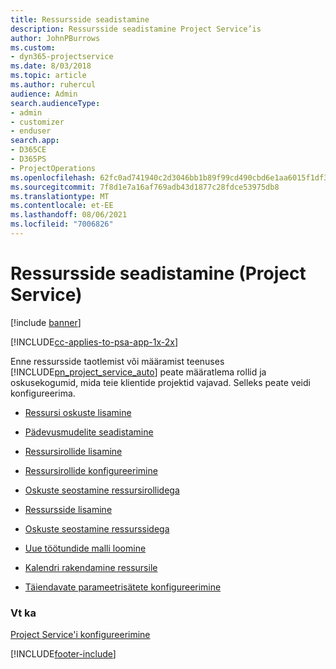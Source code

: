 ```yaml
---
title: Ressursside seadistamine
description: Ressursside seadistamine Project Service’is
author: JohnPBurrows
ms.custom:
- dyn365-projectservice
ms.date: 8/03/2018
ms.topic: article
ms.author: ruhercul
audience: Admin
search.audienceType:
- admin
- customizer
- enduser
search.app:
- D365CE
- D365PS
- ProjectOperations
ms.openlocfilehash: 62fc0ad741940c2d3046bb1b89f99cd490cbd6e1aa6015f1df3b92afb2f107ff
ms.sourcegitcommit: 7f8d1e7a16af769adb43d1877c28fdce53975db8
ms.translationtype: MT
ms.contentlocale: et-EE
ms.lasthandoff: 08/06/2021
ms.locfileid: "7006826"
---
```

# <a name="set-up-resources-project-service"></a>Ressursside seadistamine (Project Service)

[!include [banner](../includes/psa-now-project-operations.md)]

[!INCLUDE[cc-applies-to-psa-app-1x-2x](../includes/cc-applies-to-psa-app-1x-2x.md)]

Enne ressursside taotlemist või määramist teenuses [!INCLUDE[pn_project_service_auto](../includes/pn-project-service-auto.md)] peate määratlema rollid ja oskusekogumid, mida teie klientide projektid vajavad. Selleks peate veidi konfigureerima.  
  
-   [Ressursi oskuste lisamine](../psa/add-resource-skills.md)  
  
-   [Pädevusmudelite seadistamine](../psa/set-up-proficiency-models.md)  
  
-   [Ressursirollide lisamine](../psa/add-resource-roles.md)  
  
-   [Ressursirollide konfigureerimine](../psa/configure-resource-roles.md)  
  
-   [Oskuste seostamine ressursirollidega](../psa/associate-skills-with-resource-roles.md)  
  
-   [Ressursside lisamine](../psa/add-resources.md)  
  
-   [Oskuste seostamine ressurssidega](../psa/associate-skills-with-resources.md)  
  
-   [Uue töötundide malli loomine](../psa/create-work-hours-template.md)  
  
-   [Kalendri rakendamine ressursile](../psa/apply-calendar-resource.md)  
  
-   [Täiendavate parameetrisätete konfigureerimine](../psa/configure-additional-parameters-settings.md)  
  
### <a name="see-also"></a>Vt ka  
 [Project Service'i konfigureerimine](../psa/configure.md)


[!INCLUDE[footer-include](../includes/footer-banner.md)]